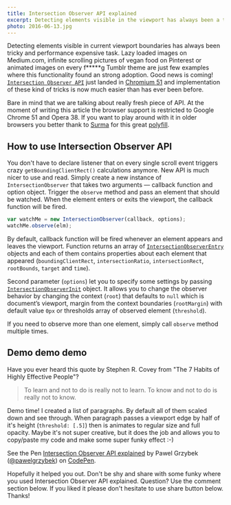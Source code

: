 ```yaml
---
title: Intersection Observer API explained
excerpt: Detecting elements visible in the viewport has always been a tricky and expensive task. Not anymore — Intersection Observer API just landed in Chromium.
photo: 2016-06-13.jpg
---
```


Detecting elements visible in current viewport boundaries has always been tricky and performance expensive task. Lazy loaded images on Medium.com, infinite scrolling pictures of vegan food on Pinterest or animated images on every f*****g Tumblr theme are just few examples where this functionality found an strong adoption. Good news is coming! [`Intersection Observer API`](https://wicg.github.io/IntersectionObserver/) just landed in [Chromium 51](http://blog.chromium.org/2016/05/new-apis-to-help-developers-improve.html) and implementation of these kind of tricks is now much easier than has ever been before.

Bare in mind that we are talking about really fresh piece of API. At the moment of writing this article the browser support  is restricted to Google Chrome 51 and Opera 38. If you want to play around with it in older browsers you better thank to [Surma](https://twitter.com/dassurma) for this great [polyfill](https://github.com/surma-dump/IntersectionObserver/blob/polyfill/polyfill/intersectionobserver-polyfill.js).

## How to use Intersection Observer API

You don't have to declare listener that on every single scroll event triggers crazy `getBoundingClientRect()` calculations anymore. New API is much nicer to use and read. Simply create a new instance of `IntersectionObserver` that takes two arguments — callback function and option object. Trigger the `observe` method and pass an element that should be watched. When the element enters or exits the viewport, the callback function will be fired.

```js
var watchMe = new IntersectionObserver(callback, options);
watchMe.observe(elm);
```

By default, callback function will be fired whenever an element appears and leaves the viewport. Function returns an array of [`IntersectionObserverEntry`](https://wicg.github.io/IntersectionObserver/#intersection-observer-entry) objects and each of them contains properties about each element that appeared (`boundingClientRect`, `intersectionRatio`, `intersectionRect`, `rootBounds`, `target` and `time`).

Second parameter (`options`) let you to specify some settings by passing [`IntersectionObserverInit`](https://wicg.github.io/IntersectionObserver/#intersection-observer-init) object. It allows you to change the observer behavior by changing the context (`root`) that defaults to `null` which is document’s viewport, margin from the context boundaries (`rootMargin`) with default value `0px` or thresholds array of observed element (`threshold`).

If you need to observe more than one element, simply call `observe` method multiple times.

## Demo demo demo

Have you ever heard this quote by Stephen R. Covey from "The 7 Habits of Highly Effective People"?

> To learn and not to do is really not to learn. To know and not to do is really not to know.

Demo time! I created a list of paragraphs. By default all of them scaled down and see through. When paragraph passes a viewport edge by half of it's height (`threshold: [.5]`) then is animates to regular size and full opacity. Maybe it's not super creative, but it does the job and allows you to copy/paste my code and make some super funky effect :-)

<p>
<p data-height="400" data-theme-id="dark" data-slug-hash="YWqWXJ" data-default-tab="result" data-user="pawelgrzybek" data-embed-version="2" data-preview="true" class="codepen">See the Pen <a href="http://codepen.io/pawelgrzybek/pen/YWqWXJ/">Intersection Observer API explained</a> by Pawel Grzybek (<a href="http://codepen.io/pawelgrzybek">@pawelgrzybek</a>) on <a href="http://codepen.io">CodePen</a>.</p>
<script async src="//assets.codepen.io/assets/embed/ei.js"></script>
</p>

Hopefully it helped you out. Don't be shy and share with some funky where you used Intersection Observer API explained. Question? Use the comment section below. If you liked it please don't hesitate to use share button below. Thanks!
